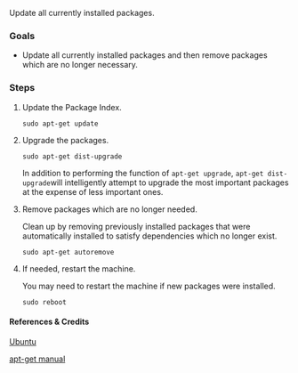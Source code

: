 Update all currently installed packages.


### Goals

- Update all currently installed packages and then remove packages which are no longer necessary.


### Steps


1.  Update the Package Index.

    ```
    sudo apt-get update
    ```


2.  Upgrade the packages.

    ```
    sudo apt-get dist-upgrade
    ```
    In addition to performing the function of `apt-get upgrade`, `apt-get dist-upgrade`will intelligently attempt to upgrade the most important packages at the expense of less important ones. 
    

3.  Remove packages which are no longer needed.

    Clean up by removing previously installed packages that were automatically installed to satisfy dependencies which no longer exist.
    ```
    sudo apt-get autoremove
    ```

4.  If needed, restart the machine.

    You may need to restart the machine if new packages were installed.
    ```
    sudo reboot
    ```


#### References & Credits

[Ubuntu](https://help.ubuntu.com/lts/serverguide/apt-get.html)

[apt-get manual](http://manpages.debian.org/cgi-bin/man.cgi?query=apt-get)

